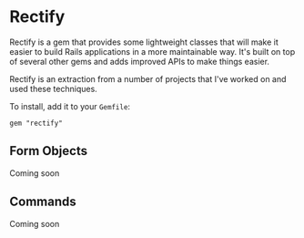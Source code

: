 # Rectify

Rectify is a gem that provides some lightweight classes that will make it easier
to build Rails applications in a more maintainable way. It's built on top of
several other gems and adds improved APIs to make things easier.

Rectify is an extraction from a number of projects that I've worked on and used
these techniques.

To install, add it to your `Gemfile`:

```
gem "rectify"
```

## Form Objects

Coming soon

## Commands

Coming soon
